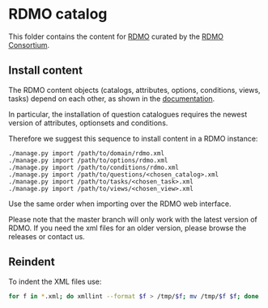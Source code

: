 RDMO catalog
============

This folder contains the content for [RDMO](https://github.com/rdmorganiser/rdmo) curated by the [RDMO Consortium](https://rdmorganiser.github.io/Community/).

Install content
---------------

The RDMO content objects (catalogs, attributes, options, conditions, views, tasks) depend on each other, as shown in the [documentation](https://rdmo.readthedocs.io/en/latest/management/data-model.html).

In particular, the installation of question catalogues requires the newest version of attributes, optionsets and conditions. 

Therefore we suggest this sequence to install content in a RDMO instance:

```
./manage.py import /path/to/domain/rdmo.xml
./manage.py import /path/to/options/rdmo.xml
./manage.py import /path/to/conditions/rdmo.xml
./manage.py import /path/to/questions/<chosen_catalog>.xml
./manage.py import /path/to/tasks/<chosen_task>.xml
./manage.py import /path/to/views/<chosen_view>.xml
```

Use the same order when importing over the RDMO web interface.

Please note that the master branch will only work with the latest version of RDMO. If you need the xml files for an older version, please browse the releases or contact us.

Reindent
--------

To indent the XML files use:

```bash
for f in *.xml; do xmllint --format $f > /tmp/$f; mv /tmp/$f $f; done
```
